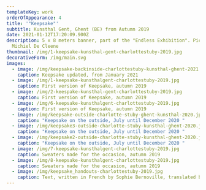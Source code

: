 ```yaml
---
templateKey: work
orderOfAppearance: 4
title: '"Keepsake"'
subtitle: Kunsthal Gent, Ghent (BE) from Autumn 2019
date: 2021-01-12T17:20:09.900Z
description: 5 x 8 meters banner, part of the "Endless Exhibition". Pictures by
  Michiel De Cleene
thumbnail: /img/1-keepsake-kunsthal-gent-charlottestuby-2019.jpg
decorativeForm: /img/main.svg
images:
  - image: /img/keepsake-backinside-charlottestuby-kunsthal-ghent-2021.jpg
    caption: Keepsake updated, from January 2021
  - image: /img/1-keepsake-kunsthalgent-charlottestuby-2019.jpg
    caption: First version of Keepsake, autumn 2019
  - image: /img/2-keespake-kunsthal-gent-charlottestuby-2019.jpg
    caption: First version of Keepsake, autumn 2019
  - image: /img/6-keepsake-kunsthalgent-charlottestuby-2019.jpg
    caption: First version of Keepsake, autumn 2019
  - image: /img/keepsake-outside-charlotte-stuby-ghent-kunsthal-2020.jpg
    caption: "Keepsake on the outside, July until December 2020 "
  - image: /img/keepsake3-outside-charlotte-stuby-kunsthal-ghent-2020.jpg
    caption: "Keepsake on the outside, July until December 2020 "
  - image: /img/keepsake2-outside-charlotte-stuby-kunsthal-ghent-2020.jpg
    caption: "Keepsake on the outside, July until December 2020 "
  - image: /img/7-keepsake-kunsthalgent-charlottestuby-2019.jpg
    caption: Sweaters made for the occasion, autumn 2019
  - image: /img/8-keepsake-kunsthalgent-charlottestuby-2019.jpg
    caption: Sweaters made for the occasion, autumn 2019
  - image: /img/keepsake_handouts-charlottestuby-2019.jpg
    caption: Text, written in French by Sophie Bernoville, translated by Céline Burnand
---
```

